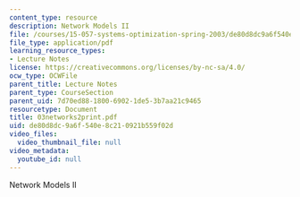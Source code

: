 ```yaml
---
content_type: resource
description: Network Models II
file: /courses/15-057-systems-optimization-spring-2003/de80d8dc9a6f540e8c210921b559f02d_03networks2print.pdf
file_type: application/pdf
learning_resource_types:
- Lecture Notes
license: https://creativecommons.org/licenses/by-nc-sa/4.0/
ocw_type: OCWFile
parent_title: Lecture Notes
parent_type: CourseSection
parent_uid: 7d70ed88-1800-6902-1de5-3b7aa21c9465
resourcetype: Document
title: 03networks2print.pdf
uid: de80d8dc-9a6f-540e-8c21-0921b559f02d
video_files:
  video_thumbnail_file: null
video_metadata:
  youtube_id: null
---
```

Network Models II